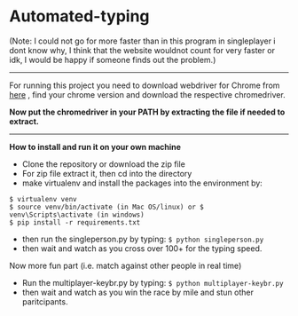 # Automated-typing


(Note: I could not go for more faster than in this program in singleplayer i dont know why, I think that the website wouldnot count for very faster or idk,
I would be happy if someone finds out the problem.)

---


For running this project you need to download webdriver for Chrome from [here](https://sites.google.com/a/chromium.org/chromedriver/downloads)
, find your chrome version and download the respective chromedriver.

**Now put the chromedriver in your PATH by extracting the file if needed to extract.**

---

**How to install and run it on your own machine**
- Clone the repository or download the zip file
- For zip file extract it, then cd into the directory 
- make virtualenv and install the packages into the environment by:
```
$ virtualenv venv
$ source venv/bin/activate (in Mac OS/linux) or $ venv\Scripts\activate (in windows)
$ pip install -r requirements.txt
```
- then run the singleperson.py by typing:
`$ python singleperson.py`
- then wait and watch as you cross over 100+ for the typing speed.

Now more fun part (i.e. match against other people in real time) 
- Run the multiplayer-keybr.py by typing:
`$ python multiplayer-keybr.py`
- then wait and watch as you win the race by mile and stun other paritcipants.

